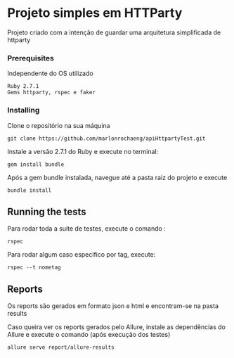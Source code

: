# Projeto simples em HTTParty

Projeto criado com a intenção de guardar uma arquitetura simplificada de httparty

### Prerequisites

Independente do OS utilizado

```
Ruby 2.7.1
Gems httparty, rspec e faker
```

### Installing
Clone o repositório na sua máquina

```
git clone https://github.com/marlonrochaeng/apiHttpartyTest.git
```

Instale a versão 2.7.1 do Ruby e execute no terminal:

```
gem install bundle
```

Após a gem bundle instalada, navegue até a pasta raiz do projeto e execute

```
bundle install
```

## Running the tests

Para rodar toda a suíte de testes, execute o comando :
```
rspec
```
Para rodar algum caso específico por tag, execute:
```
rspec --t nometag
```

## Reports
Os reports são gerados em formato json e html e encontram-se na pasta results

Caso queira ver os reports gerados pelo Allure, instale as dependências do Allure
e execute o comando (após execução dos testes) 

```
allure serve report/allure-results
```